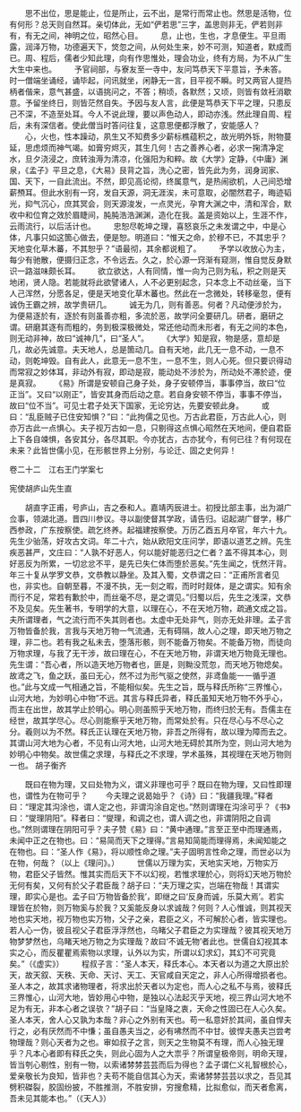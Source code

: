 <!-- { "loadSidebar": true } -->
　　思不出位，思是能止，位是所止，云不出，是常行而常止也。然思是活物，位有何形？总天则自然耳。亲切体此，无如“俨若思”三字，盖思则非无，俨若则非有，有无之间，神明之位，昭然心目。
　　息，止也，生也，才息便生。平旦雨露，润泽万物，功德遍天下，焂忽之间，从何处生来，妙不可测，知道者，默成而已。周、程后，儒者少知此理，向有作思惟处，理会功业，终有方局，为不从广生大生中来也。
　　予官祠部，与寮友至一寺中，友问笃恭天下平意旨，予未答。时一僧端坐诵经，诵毕起，问讯就坐，闲静无一言，目平视不瞬。时又两官人提热柄者偕来，意气甚盛，以语挑问之，不答；稍顷，各默然；又顷，则皆有敛衽消歇意。予留坐终日，则皆茫然自失。予因与友人言，此便是笃恭天下平之理，只患反己不深，不造至处耳。今人不说此理，要以声色动人，即动亦浅。然此理自周、程后，未有深信者。使此僧当时答问往复，这意思便都浮散了，安能感人？
　　心，火也，性本躁动，夙生又不知费多少薪标樵蕴积之，故光明外铄，附物蔓延，思虑烦而神气竭。如膏穷烬灭，其生几何！古之善养心者，必求一掬清净定水，旦夕浇浸之，庶转浊溽为清凉，化强阳为和粹。故《大学》定静，《中庸》渊泉，《孟子》平旦之息，《大易》艮背之旨，洗心之密，皆先此为务，润身润家、国、天下，一自此流出。不然，即见高论彻，终属意气，是热闹欲机，人己间恐增薪槱耳。但此水别有一窍，发自天源，洞无涯涘，未可意取，必闇然君子，晦迹韬光，抑气沉心，庶其冥会，则天源浚发，一点灵光，孕育大渊之中，清和浑合，默收中和位育之效於眉睫间，肫肫浩浩渊渊，造化在我。盖是资始以上，生涯不作，云雨流行，以后活计也。
　　忠恕尽乾坤之理，喜怒哀乐之未发谓之中，中是心体，凡事只如这箇心做去，便是恕。明道曰：“惟天之命，於穆不已，不其忠乎？天地变化草木蕃，不其恕乎？”语最彻，其余都说粗了。
　　予学以收放心为主，每少有驰散，便摄归正念，不令远去。久之，於心源一窍渐有窥测，惟自觉反身默识一路滋味颇长耳。
　　欲立欲达，人有同情，惟一向为己则为私，积之则是天地闭，贤人隐。若能就将此欲譬诸人，人不必更别起念，只本念上不动丝毫，当下人己浑然，分愿各足，便是天地变化草木蕃也。然此在一念微处，转移毫忽，便有诚伪王霸之辨，故学贵研几。
　　诚无为几，则有善恶。何者？凡动便涉於为，为便易逐於有，逐於有则虽善亦粗，多流於恶，故学问全要研几。研者，磨研之谓。研磨其逐有而粗的，务到极深极微处，常还他动而未形者，有无之间的本色，则无动非神，故曰“诚神几”，曰“圣人”。
　　《大学》知是寂，物是感，意却是几，故必先诚意。夫天地人，总是箇动几。自有天地，此几无一息不动，一息不动，则乾坤毁。自有此人，此意无一息不生，一息不生，则人心死。但只要识得动而常寂之妙体耳，非动外有寂，即动是寂，能动处不涉於为，所动处不滞於迹，便是真寂。
　　《易》所谓是安顿自己身子处，身子安顿停当，事事停当，故曰“位正当”。又曰“以刚正”，皆安其身而后动之意。若自身安顿不停当，事事不停当，故曰“位不当”。可见士君子处天下国家，无论穷达，先要安顿此身。
　　或曰：“乱臣贼子已住安知惧？”曰：“此拘儒之见也。万古此君臣，万古此人心，则亦万古此一点惧心。夫子视万古如一息，只剔得这点惧心昭然在天地间，便自君臣上下各自竦惧，各安其分，各尽其职。今亦犹古，古亦犹今，有何已往？有何现在未来？此皆世儒小见，在形骸世界上分别，与论迁、固之史何异！



卷二十二　江右王门学案七

宪使胡庐山先生直

　　胡直字正甫，号庐山，吉之泰和人。嘉靖丙辰进士。初授比部主事，出为湖广佥事，领湖北道。晋四川参议。寻以副使督其学政，请告归。诏起湖广督学，移广西参政，广东按察使。疏乞终养。起福建按察使。万历乙酉五月卒官，年六十九。先生少骀荡，好攻古文词。年二十六，始从欧阳文庄问学，即语以道艺之辨。先生疾恶甚严，文庄曰：“人孰不好恶人，何以能好能恶归之仁者？盖不得其本心，则好恶反为所累，一切忿忿不平，是先已失仁体而堕於恶矣。”先生闻之，怃然汗背。年三十复从学罗文恭，文恭教以静坐。及其入蜀，文恭谓之曰：“正甫所言者见也，非实也。自朝至暮，不漫不执，无一刻之暇，而时时觌体，是之谓实。知有余而行不足，常若有歉於中，而丝毫不尽，是之谓见。”归蜀以后，先生之浅深，文恭不及见矣。先生著书，专明学的大意，以理在心，不在天地万物，疏通文成之旨。夫所谓理者，气之流行而不失其则者也。太虚中无处非气，则亦无处非理。孟子言万物皆备於我，言我与天地万物一气流通，无有碍隔，故人心之理，即天地万物之理，非二也。若有我之私未去，堕落形骸，则不能备万物矣。不能备万物，而徒向万物求理，与我了无干涉，故曰理在心，不在天地万物，非谓天地万物竟无理也。先生谓：“吾心者，所以造天地万物者也，匪是，则黝没荒忽，而天地万物熄矣。故鸢之飞，鱼之跃，虽曰无心，然不过为形气驱之使然，非鸢鱼能一一循乎道也。”此与文成一气相通之旨，不能相似矣。先生之旨，既与释氏所称“三界惟心，山河大地，为妙明心中物”不远。其言与释氏异者，释氏虽知天地万物不外乎心，而主在出世，故其学止於明心。明心则虽照乎天地万物，而终归於无有。吾儒主在经世，故其学尽心。尽心则能察乎天地万物，而常处於有。只在尽心与不尽心之分。羲则以为不然。释氏正认理在天地万物，非吾之所得有，故以理为障而去之。其谓山河大地为心者，不见有山河大地，山河大地无碍於其所为空，则山河大地为妙明心中物矣。故世儒之求理，与释氏之不求理，学术虽殊，其视理在天地万物则一也。
胡子衡齐

　　既曰在物为理，又曰处物为义，谓义非理也可乎？既曰在物为理，又曰性即理也，谓性为在物可乎？
　　今夫理之说曷始乎？《诗》曰：“我疆我理。”释者曰：“理定其沟涂也，谓人定之也，非谓沟涂自定也。”然则谓理在沟涂可乎？《书》曰：“燮理阴阳”。释者曰：“燮理，和调之也，谓人调之也，非谓阴阳之自调也。”然则谓理在阴阳可乎？夫子赞《易》曰：“黄中通理。”言至正至中而理通焉，未闻中正之在物也。曰：“易简而天下之理得。”言易知简能而理得焉，未闻知能之在物也。曰：“圣人作《易》，将以顺性命之理。”夫子固明言性命之理，而世必以为在物，何哉？（以上《理问》。）
　　世儒以万理为实，天地实天地，万物实万物，君臣父子皆然。惟其实而后天下不以幻视，若惟求理於心，则将幻天地万物於无何有矣，又何有於父子君臣哉？胡子曰：“夫万理之实，岂端在物哉！其谓实理，即实心是也。孟子曰‘万物皆备於我’，即继之曰‘反身而诚，乐莫大焉’。若实理皆在於物，则万物奚与於我？又奚能反身以求诚哉？何则？人心惟诚，则其视天地也实天地，视万物也实万物，父子之亲，君臣之义，不可解於心者，皆实理也。若人心一伪，彼且视父子君臣浮浮然也，乌睹父子君臣之为实理哉？彼其视天地万物梦梦然也，乌睹天地万物之为实理哉？故曰‘不诚无物’者此也。世儒自幻视其本实之心，而反瞿瞿焉索物以求理，认外以为实，所谓以幻求幻，其幻不可究竟矣。”（《虚实》）
　　程叔子言：“圣人本天，释氏本心。本天者以为道之大原出於天，故天叙、天秩、天命、天讨、天工、天官咸自天定之，非人心所得增损者也。圣人本之，故其求诸物理者，将求出於天者以为定也，而人心之私不与焉，彼释氏三界惟心，山河大地，皆妙用心中物，是独以心法起灭乎天地，视三界山河大地不足为有无，非本心者之误欤？”胡子曰：“当皇降之衷，天命之性固已在人心久矣。圣人本天，舍人心又孰为本哉？非心之外别有天也。苟一私意奸於其间，虽自悍夫行之，必有厌然而不中慊；虽自愚夫当之，必有咈然而不中甘。彼悍夫愚夫岂尝考物理哉？则心天者为之也。审如叔子之言，则天之生物莫不有理，而人心独无理乎？凡本心者即有释氏之失，则此心固为人之大祟乎？所谓皇极帝则，明命天理，皆当刳心剔性，别有一物，以索诸棼棼芸芸而后为得也？孟子谓仁义礼智根於心，爱亲敬长为良知，皆非也？夫苟不能自信其心为天，索诸棼棼芸芸以求之，吾见其劈积磔裂，胶固纷披，不胜推测，不胜安排，穷搜愈精，比拟愈似，而天者愈离，吾未见其能本也。”（《天人》）
